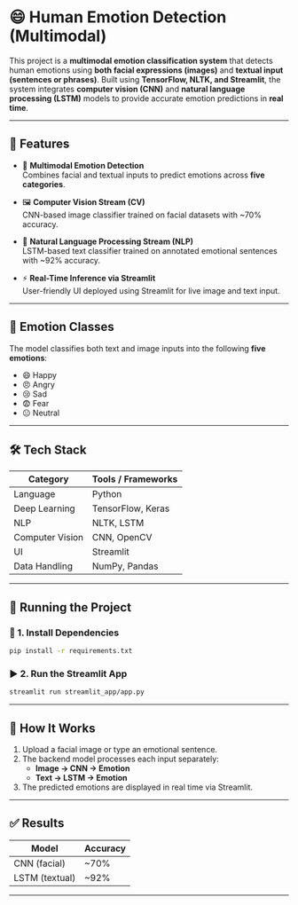 # 😄 Human Emotion Detection (Multimodal)

This project is a **multimodal emotion classification system** that detects human emotions using **both facial expressions (images)** and **textual input (sentences or phrases)**. Built using **TensorFlow, NLTK, and Streamlit**, the system integrates **computer vision (CNN)** and **natural language processing (LSTM)** models to provide accurate emotion predictions in **real time**.

---

## 📌 Features

- 🧠 **Multimodal Emotion Detection**  
  Combines facial and textual inputs to predict emotions across **five categories**.

- 🖼️ **Computer Vision Stream (CV)**  
  CNN-based image classifier trained on facial datasets with ~70% accuracy.

- 📝 **Natural Language Processing Stream (NLP)**  
  LSTM-based text classifier trained on annotated emotional sentences with ~92% accuracy.

- ⚡ **Real-Time Inference via Streamlit**  
  User-friendly UI deployed using Streamlit for live image and text input.

---

## 🎯 Emotion Classes

The model classifies both text and image inputs into the following **five emotions**:

- 😄 Happy  
- 😠 Angry  
- 😢 Sad  
- 😨 Fear  
- 😐 Neutral  

---

## 🛠️ Tech Stack

| Category        | Tools / Frameworks     |
|----------------|-------------------------|
| Language        | Python                  |
| Deep Learning   | TensorFlow, Keras       |
| NLP             | NLTK, LSTM              |
| Computer Vision | CNN, OpenCV             |
| UI              | Streamlit               |
| Data Handling   | NumPy, Pandas           |


---

## 🚀 Running the Project

### 🔧 1. Install Dependencies
```bash
pip install -r requirements.txt
```

### ▶️ 2. Run the Streamlit App
```bash
streamlit run streamlit_app/app.py
```

---

## 🎥 How It Works

1. Upload a facial image or type an emotional sentence.
2. The backend model processes each input separately:
   - **Image → CNN → Emotion**
   - **Text → LSTM → Emotion**
3. The predicted emotions are displayed in real time via Streamlit.

---

## ✅ Results

| Model           | Accuracy |
|----------------|----------|
| CNN (facial)   | ~70%     |
| LSTM (textual) | ~92%     |

---
